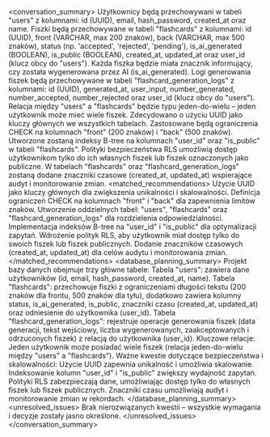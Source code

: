 <conversation_summary>
<decisions>
Użytkownicy będą przechowywani w tabeli "users" z kolumnami: id (UUID), email, hash_password, created_at oraz name.
Fiszki będą przechowywane w tabeli "flashcards" z kolumnami: id (UUID), front (VARCHAR, max 200 znaków), back (VARCHAR, max 500 znaków), status (np. 'accepted', 'rejected', 'pending'), is_ai_generated (BOOLEAN), is_public (BOOLEAN), created_at, updated_at oraz user_id (klucz obcy do "users").
Każda fiszka będzie miała znacznik informujący, czy została wygenerowana przez AI (is_ai_generated).
Logi generowania fiszek będą przechowywane w tabeli "flashcard_generation_logs" z kolumnami: id (UUID), generated_at, user_input, number_generated, number_accepted, number_rejected oraz user_id (klucz obcy do "users").
Relacja między "users" a "flashcards" będzie typu jeden-do-wielu – jeden użytkownik może mieć wiele fiszek.
Zdecydowano o użyciu UUID jako kluczy głównych we wszystkich tabelach.
Zastosowane będą ograniczenia CHECK na kolumnach "front" (200 znaków) i "back" (500 znaków).
Utworzone zostaną indeksy B-tree na kolumnach "user_id" oraz "is_public" w tabeli "flashcards".
Polityki bezpieczeństwa RLS umożliwią dostęp użytkownikom tylko do ich własnych fiszek lub fiszek oznaczonych jako publiczne.
W tabelach "flashcards" oraz "flashcard_generation_logs" zostaną dodane znaczniki czasowe (created_at, updated_at) wspierające audyt i monitorowanie zmian.
</decisions>
<matched_recommendations>
Użycie UUID jako kluczy głównych dla zwiększenia unikalności i skalowalności.
Definicja ograniczeń CHECK na kolumnach "front" i "back" dla zapewnienia limitów znaków.
Utworzenie oddzielnych tabel: "users", "flashcards" oraz "flashcard_generation_logs" dla rozdzielenia odpowiedzialności.
Implementacja indeksów B-tree na "user_id" i "is_public" dla optymalizacji zapytań.
Wdrożenie polityk RLS, aby użytkownik miał dostęp tylko do swoich fiszek lub fiszek publicznych.
Dodanie znaczników czasowych (created_at, updated_at) dla celów audytu i monitorowania zmian.
</matched_recommendations>
<database_planning_summary>
Projekt bazy danych obejmuje trzy główne tabele:
Tabela "users": zawiera dane użytkowników (id, email, hash_password, created_at, name).
Tabela "flashcards": przechowuje fiszki z ograniczeniami długości tekstu (200 znaków dla frontu, 500 znaków dla tyłu), dodatkowo zawiera kolumny status, is_ai_generated, is_public, znaczniki czasu (created_at, updated_at) oraz odniesienie do użytkownika (user_id).
Tabela "flashcard_generation_logs": rejestruje operacje generowania fiszek (data generacji, tekst wejściowy, liczba wygenerowanych, zaakceptowanych i odrzuconych fiszek) z relacją do użytkownika (user_id).
Kluczowe relacje:
Jeden użytkownik może posiadać wiele fiszek (relacja jeden-do-wielu między "users" a "flashcards").
Ważne kwestie dotyczące bezpieczeństwa i skalowalności:
Użycie UUID zapewnia unikalność i umożliwia skalowanie.
Indeksowanie kolumn "user_id" i "is_public" zwiększy wydajność zapytań.
Polityki RLS zabezpieczają dane, umożliwiając dostęp tylko do własnych fiszek lub fiszek publicznych.
Znaczniki czasu umożliwiają audyt i monitorowanie zmian w rekordach.
</database_planning_summary>
<unresolved_issues>
Brak nierozwiązanych kwestii – wszystkie wymagania i decyzje zostały jasno określone.
</unresolved_issues>
</conversation_summary>